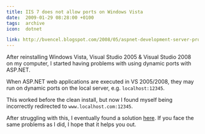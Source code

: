 ```yaml
---
title: IIS 7 does not allow ports on Windows Vista
date:  2009-01-29 08:28:00 +0100
tags:  archive
icon:  dotnet

link: http://bvencel.blogspot.com/2008/05/aspnet-development-server-problems.html
---
```


After reinstalling Windows Vista, Visual Studio 2005 & Visual Studio 2008 on my computer, I started having problems with using dynamic ports with ASP.NET.

When ASP.NET web applications are executed in VS 2005/2008, they may run on dynamic ports on the local server, e.g. `localhost:12345`. 

This worked before the clean install, but now I found myself being incorrectly redirected to `www.localhost.com:12345`.

After struggling with this, I eventually found a solution [here]({{page.link}}). If
you face the same problems as I did, I hope that it helps you out.